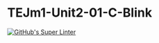 # TEJm1-Unit2-01-C-Blink

[![GitHub's Super Linter](https://github.com/liam-fletcher1/TEJm1-Unit2-01-C-Blink/workflows/GitHub's%20Super%20Linter/badge.svg)](https://github.com/liam-fletcher1/TEJm1-Unit2-01-C-Blink/actions)
